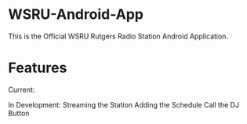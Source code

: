 # WSRU-Android-App

This is the Official WSRU Rutgers Radio Station Android Application.

# Features
Current:
  
In Development:
  Streaming the Station
  Adding the Schedule
  Call the DJ Button
